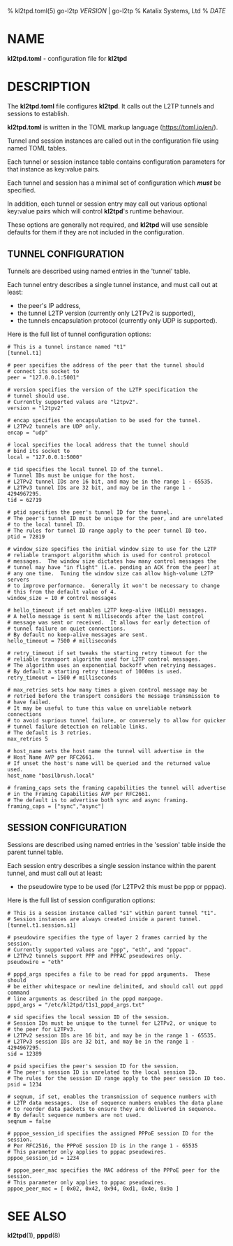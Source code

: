 % kl2tpd.toml(5) go-l2tp _VERSION_ | go-l2tp
% Katalix Systems, Ltd
% _DATE_

# NAME

**kl2tpd.toml** - configuration file for **kl2tpd**

# DESCRIPTION

The **kl2tpd.toml** file configures **kl2tpd**.  It calls out the L2TP tunnels and sessions to establish.

**kl2tpd.toml** is written in the TOML markup language (https://toml.io/en/).

Tunnel and session instances are called out in the configuration file using named TOML tables.

Each tunnel or session instance table contains configuration parameters for that instance as key:value pairs.

Each tunnel and session has a minimal set of configuration which ***must*** be specified.

In addition, each tunnel or session entry may call out various optional key:value pairs which will control **kl2tpd**'s runtime behaviour.

These options are generally not required, and **kl2tpd** will use sensible defaults for them if they are not included in the configuration.

## TUNNEL CONFIGURATION

Tunnels are described using named entries in the 'tunnel' table.

Each tunnel entry describes a single tunnel instance, and must call out at least:

* the peer's IP address,
* the tunnel L2TP version (currently only L2TPv2 is supported),
* the tunnels encapsulation protocol (currently only UDP is supported).

Here is the full list of tunnel configuration options:

	# This is a tunnel instance named "t1"
	[tunnel.t1]

	# peer specifies the address of the peer that the tunnel should
	# connect its socket to
	peer = "127.0.0.1:5001"

	# version specifies the version of the L2TP specification the
	# tunnel should use.
	# Currently supported values are "l2tpv2".
	version = "l2tpv2"

	# encap specifies the encapsulation to be used for the tunnel.
	# L2TPv2 tunnels are UDP only.
	encap = "udp"

	# local specifies the local address that the tunnel should
	# bind its socket to
	local = "127.0.0.1:5000"

	# tid specifies the local tunnel ID of the tunnel.
	# Tunnel IDs must be unique for the host.
	# L2TPv2 tunnel IDs are 16 bit, and may be in the range 1 - 65535.
	# L2TPv3 tunnel IDs are 32 bit, and may be in the range 1 - 4294967295.
	tid = 62719

	# ptid specifies the peer's tunnel ID for the tunnel.
	# The peer's tunnel ID must be unique for the peer, and are unrelated
	# to the local tunnel ID.
	# The rules for tunnel ID range apply to the peer tunnel ID too.
	ptid = 72819

	# window_size specifies the initial window size to use for the L2TP
	# reliable transport algorithm which is used for control protocol
	# messages.  The window size dictates how many control messages the
	# tunnel may have "in flight" (i.e. pending an ACK from the peer) at
	# any one time.  Tuning the window size can allow high-volume L2TP servers
	# to improve performance.  Generally it won't be necessary to change
	# this from the default value of 4.
	window_size = 10 # control messages

	# hello_timeout if set enables L2TP keep-alive (HELLO) messages.
	# A hello message is sent N milliseconds after the last control
	# message was sent or received.  It allows for early detection of
	# tunnel failure on quiet connections.
	# By default no keep-alive messages are sent.
	hello_timeout = 7500 # milliseconds

	# retry_timeout if set tweaks the starting retry timeout for the
	# reliable transport algorithm used for L2TP control messages.
	# The algorithm uses an exponential backoff when retrying messages.
	# By default a starting retry timeout of 1000ms is used.
	retry_timeout = 1500 # milliseconds

	# max_retries sets how many times a given control message may be
	# retried before the transport considers the message transmission to
	# have failed.
	# It may be useful to tune this value on unreliable network connections
	# to avoid suprious tunnel failure, or conversely to allow for quicker
	# tunnel failure detection on reliable links.
	# The default is 3 retries.
	max_retries 5

	# host_name sets the host name the tunnel will advertise in the
	# Host Name AVP per RFC2661.
	# If unset the host's name will be queried and the returned value used.
	host_name "basilbrush.local"

	# framing_caps sets the framing capabilities the tunnel will advertise
	# in the Framing Capabilities AVP per RFC2661.
	# The default is to advertise both sync and async framing.
	framing_caps = ["sync","async"]

## SESSION CONFIGURATION

Sessions are described using named entries in the 'session' table inside the parent tunnel table.

Each session entry describes a single session instance within the parent tunnel, and must call out at least:

* the pseudowire type to be used (for L2TPv2 this must be ppp or pppac).

Here is the full list of session configuration options:

	# This is a session instance called "s1" within parent tunnel "t1".
	# Session instances are always created inside a parent tunnel.
	[tunnel.t1.session.s1]

	# pseudowire specifies the type of layer 2 frames carried by the session.
	# Currently supported values are "ppp", "eth", and "pppac".
	# L2TPv2 tunnels support PPP and PPPAC pseudowires only.
	pseudowire = "eth"

    # pppd_args specifes a file to be read for pppd arguments.  These should
    # be either whitespace or newline delimited, and should call out pppd command
    # line arguments as described in the pppd manpage.
    pppd_args = "/etc/kl2tpd/t1s1_pppd_args.txt"

	# sid specifies the local session ID of the session.
	# Session IDs must be unique to the tunnel for L2TPv2, or unique to
	# the peer for L2TPv3.
	# L2TPv2 session IDs are 16 bit, and may be in the range 1 - 65535.
	# L2TPv3 session IDs are 32 bit, and may be in the range 1 - 4294967295.
	sid = 12389

	# psid specifies the peer's session ID for the session.
	# The peer's session ID is unrelated to the local session ID.
	# The rules for the session ID range apply to the peer session ID too.
	psid = 1234

	# seqnum, if set, enables the transmission of sequence numbers with
	# L2TP data messages.  Use of sequence numbers enables the data plane
	# to reorder data packets to ensure they are delivered in sequence.
	# By default sequence numbers are not used.
	seqnum = false

	# pppoe_session_id specifies the assigned PPPoE session ID for the session.
	# Per RFC2516, the PPPoE session ID is in the range 1 - 65535
	# This parameter only applies to pppac pseudowires.
	pppoe_session_id = 1234

	# pppoe_peer_mac specifies the MAC address of the PPPoE peer for the session.
	# This parameter only applies to pppac pseudowires.
	pppoe_peer_mac = [ 0x02, 0x42, 0x94, 0xd1, 0x4e, 0x9a ]

# SEE ALSO

**kl2tpd**(1), **pppd**(8)
